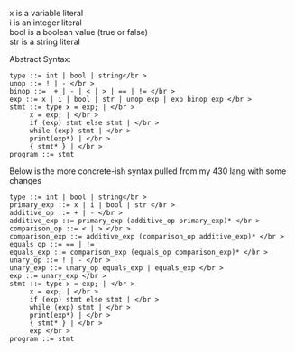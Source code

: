 x is a variable literal </br >
i is an integer literal </br >
bool is a boolean value (true or false) </br >
str is a string literal </br >

Abstract Syntax:

```
type ::= int | bool | string</br >
unop ::= ! | - </br >
binop ::=  + | - | < | > | == | != </br >
exp ::= x | i | bool | str | unop exp | exp binop exp </br >
stmt ::= type x = exp; | </br >
	 x = exp; | </br >
	 if (exp) stmt else stmt | </br >
	 while (exp) stmt | </br >
	 print(exp*) | </br >
	 { stmt* } | </br >
program ::= stmt

```

Below is the more concrete-ish syntax pulled from my 430 lang with some changes

```
type ::= int | bool | string</br >
primary_exp ::= x | i | bool | str </br >
additive_op ::= + | - </br >
additive_exp ::= primary_exp (additive_op primary_exp)* </br >
comparison_op ::= < | > </br >
comparison_exp ::= additive_exp (comparison_op additive_exp)* </br >
equals_op ::= == | !=
equals_exp ::= comparison_exp (equals_op comparison_exp)* </br >
unary_op ::= ! | - </br >
unary_exp ::= unary_op equals_exp | equals_exp </br >
exp ::= unary_exp </br >
stmt ::= type x = exp; | </br >
	 x = exp; | </br >
	 if (exp) stmt else stmt | </br >
	 while (exp) stmt | </br >
	 print(exp*) | </br >
	 { stmt* } | </br >
	 exp </br >
program ::= stmt
```